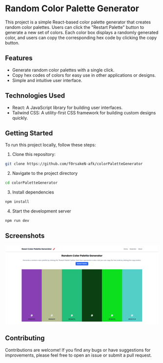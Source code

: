 # Random Color Palette Generator

This project is a simple React-based color palette generator that creates random color palettes. Users can click the "Restart Palette" button to generate a new set of colors. Each color box displays a randomly generated color, and users can copy the corresponding hex code by clicking the copy button.

## Features

- Generate random color palettes with a single click.
- Copy hex codes of colors for easy use in other applications or designs.
- Simple and intuitive user interface.

## Technologies Used

- React: A JavaScript library for building user interfaces.
- Tailwind CSS: A utility-first CSS framework for building custom designs quickly.

## Getting Started

To run this project locally, follow these steps:

1. Clone this repository:

```bash
git clone https://github.com/f0rsakeN-afk/colorPaletteGenerator
```
2. Navigate to the project directory

```bash
cd colorPaletteGenerator
```

 3. Install dependencies
 ```bash
npm install
 ```

4. Start the development server
```bash
npm run dev
```

## Screenshots
![Random color image palette generator](./src/assets/ss.png)

## Contributing
Contributions are welcome! If you find any bugs or have suggestions for improvements, please feel free to open an issue or submit a pull request.